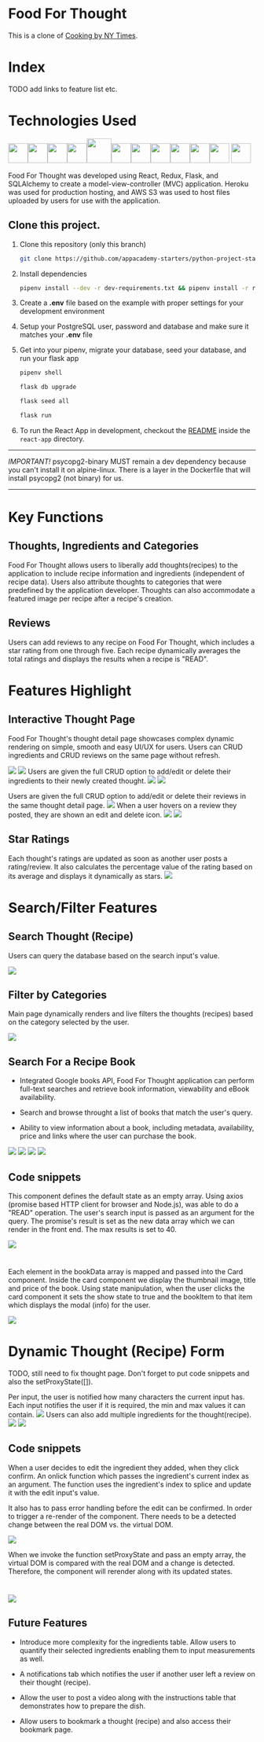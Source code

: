 # Food For Thought

This is a clone of [Cooking by NY Times](https://cooking.nytimes.com/).

# Index

TODO add links to feature list etc.

# Technologies Used

<img  src="https://cdn.jsdelivr.net/gh/devicons/devicon/icons/javascript/javascript-original.svg"  height=40/><img src="https://cdn.jsdelivr.net/gh/devicons/devicon/icons/react/react-original.svg" height=40/><img src="https://cdn.jsdelivr.net/gh/devicons/devicon/icons/redux/redux-original.svg" height=40/><img src="https://cdn.jsdelivr.net/gh/devicons/devicon/icons/flask/flask-original.svg" height=40/><img src="https://cdn.jsdelivr.net/gh/devicons/devicon/icons/python/python-original.svg" height=50/><img  src="https://cdn.jsdelivr.net/gh/devicons/devicon/icons/postgresql/postgresql-original.svg"  height=40/><img  src="https://cdn.jsdelivr.net/gh/devicons/devicon/icons/sqlalchemy/sqlalchemy-original.svg"  height=40/><img  src="https://cdn.jsdelivr.net/gh/devicons/devicon/icons/css3/css3-original.svg"  height=40/><img  src="https://cdn.jsdelivr.net/gh/devicons/devicon/icons/html5/html5-original.svg"  height=40/><img  src="https://cdn.jsdelivr.net/gh/devicons/devicon/icons/git/git-original.svg"  height=40/><img  src="https://cdn.jsdelivr.net/gh/devicons/devicon/icons/vscode/vscode-original.svg"  height=40/>
<img src="https://upload.wikimedia.org/wikipedia/commons/thumb/b/ba/Google_Books_logo_2015.svg/1280px-Google_Books_logo_2015.svg.png" height=40/>

Food For Thought was developed using React, Redux, Flask, and SQLAlchemy to create a model-view-controller (MVC) application. Heroku was used for production hosting, and AWS S3 was used to host files uploaded by users for use with the application.

## Clone this project.

1. Clone this repository (only this branch)

   ```bash
   git clone https://github.com/appacademy-starters/python-project-starter.git
   ```

2. Install dependencies

   ```bash
   pipenv install --dev -r dev-requirements.txt && pipenv install -r requirements.txt
   ```

3. Create a **.env** file based on the example with proper settings for your
   development environment
4. Setup your PostgreSQL user, password and database and make sure it matches your **.env** file

5. Get into your pipenv, migrate your database, seed your database, and run your flask app

   ```bash
   pipenv shell
   ```

   ```bash
   flask db upgrade
   ```

   ```bash
   flask seed all
   ```

   ```bash
   flask run
   ```

6. To run the React App in development, checkout the [README](./react-app/README.md) inside the `react-app` directory.

---

_IMPORTANT!_
psycopg2-binary MUST remain a dev dependency because you can't install it on alpine-linux.
There is a layer in the Dockerfile that will install psycopg2 (not binary) for us.

---

# Key Functions

## Thoughts, Ingredients and Categories

Food For Thought allows users to liberally add thoughts(recipes) to the application to include recipe information and ingredients (independent of recipe data). Users also attribute thoughts to categories that were predefined by the application developer. Thoughts can also accommodate a featured image per recipe after a recipe's creation.

## Reviews

Users can add reviews to any recipe on Food For Thought, which includes a star rating from one through five. Each recipe dynamically averages the total ratings and displays the results when a recipe is "READ".

# Features Highlight

## Interactive Thought Page

Food For Thought's thought detail page showcases complex dynamic rendering on simple, smooth and easy UI/UX for users. Users can CRUD ingredients and CRUD reviews on the same page without refresh.

![](./images/thought_detail_top.png)
![](./images/thought_detail_bottom.png)
Users are given the full CRUD option to add/edit or delete their ingredients to their newly created thought.
![](./images/thought_detail_add_ingredient.png)
![](./images/thought_detail_edit_ingredient.png)

Users are given the full CRUD option to add/edit or delete their reviews in the same thought detail page.
![](./images/thought_detail_add_review.png)
When a user hovers on a review they posted, they are shown an edit and delete icon.
![](./images/thought_detail_delete_review.png)
![](./images/thought_detail_edit_review.png)

## Star Ratings

Each thought's ratings are updated as soon as another user posts a rating/review. It also calculates the percentage value of the rating based on its average and displays it dynamically as stars.
![](./images/thought_main_featured.png)

# Search/Filter Features

## Search Thought (Recipe)

Users can query the database based on the search input's value.

![](./images/thought_main_search_chicken.png)

## Filter by Categories

Main page dynamically renders and live filters the thoughts (recipes) based on the category selected by the user.

![](./images/thought_main_categories.png)

## Search For a Recipe Book

- Integrated Google books API, Food For Thought application can perform full-text searches and retrieve book information, viewability and eBook availability.

- Search and browse throught a list of books that match the user's query.
- Ability to view information about a book, including metadata, availability, price and links where the user can purchase the book.

![](./images/thought_book_search_start.png)
![](./images/thought_main_book_search_query.png)
![](./images/thought_main_book_search_result.png)
![](./images/thought_main_book_search_modal.png)

## Code snippets

This component defines the default state as an empty array. Using axios (promise based HTTP client for browser and Node.js), was able to do a "READ" operation. The user's search input is passed as an argument for the query. The promise's result is set as the new data array which we can render in the front end. The max results is set to 40.

![](./images/thought_book_search_code.png)

#

Each element in the bookData array is mapped and passed into the Card component. Inside the card component we display the thumbnail image, title and price of the book. Using state manipulation, when the user clicks the card component it sets the show state to true and the bookItem to that item which displays the modal (info) for the user.

![](./images/thought_book_search_card_component.png)

# Dynamic Thought (Recipe) Form

TODO, still need to fix thought page. Don't forget to put code snippets and also the setProxyState([]).

Per input, the user is notified how many characters the current input has. Each input notifies the user if it is required, the min and max values it can contain.
![](./images/thought_form_display.png)
Users can also add multiple ingredients for the thought(recipe).
![](./images/thought_form_add_ingredient.png)
![](./images/thought_form_edit_ingredient.png)

## Code snippets

When a user decides to edit the ingredient they added, when they click confirm. An onlick function which passes the ingredient's current index as an argument. The function uses the ingredient's index to splice and update it with the edit input's value.

It also has to pass error handling before the edit can be confirmed. In order to trigger a re-render of the component. There needs to be a detected change between the real DOM vs. the virtual DOM.

![](./images/thought_form_add_error_setProxy.png)

When we invoke the function setProxyState and pass an empty array, the virtual DOM is compared with the real DOM and a change is detected. Therefore, the component will rerender along with its updated states.

#

![](./images/thought_form_setProxy_state.png)

## Future Features

- Introduce more complexity for the ingredients table. Allow users to quantify their selected ingredients enabling them to input measurements as well.

- A notifications tab which notifies the user if another user left a review on their thought (recipe).

- Allow the user to post a video along with the instructions table that demonstrates how to prepare the dish.

- Allow users to bookmark a thought (recipe) and also access their bookmark page.
